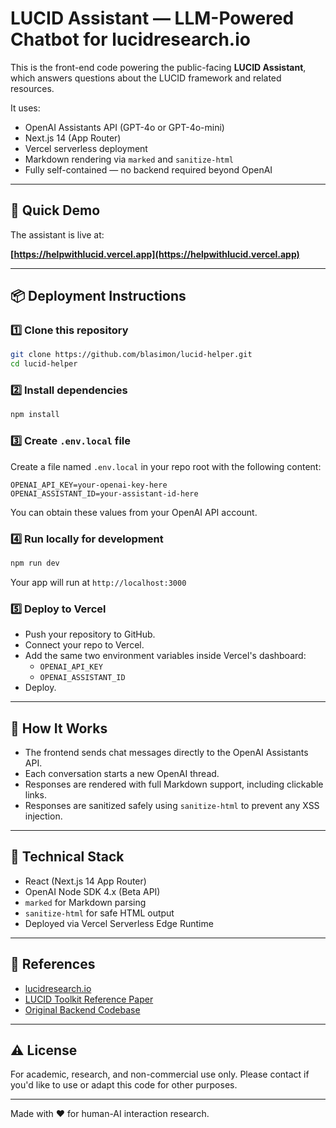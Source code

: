 
# LUCID Assistant — LLM-Powered Chatbot for lucidresearch.io

This is the front-end code powering the public-facing **LUCID Assistant**, which answers questions about the LUCID framework and related resources.

It uses:

- OpenAI Assistants API (GPT-4o or GPT-4o-mini)
- Next.js 14 (App Router)
- Vercel serverless deployment
- Markdown rendering via `marked` and `sanitize-html`
- Fully self-contained — no backend required beyond OpenAI

---

## 🧪 Quick Demo

The assistant is live at:

**[https://helpwithlucid.vercel.app](https://helpwithlucid.vercel.app)**

---

## 📦 Deployment Instructions

### 1️⃣ Clone this repository

```bash
git clone https://github.com/blasimon/lucid-helper.git
cd lucid-helper
```

### 2️⃣ Install dependencies

```bash
npm install
```

### 3️⃣ Create `.env.local` file

Create a file named `.env.local` in your repo root with the following content:

```env
OPENAI_API_KEY=your-openai-key-here
OPENAI_ASSISTANT_ID=your-assistant-id-here
```

You can obtain these values from your OpenAI API account.

### 4️⃣ Run locally for development

```bash
npm run dev
```

Your app will run at `http://localhost:3000`

### 5️⃣ Deploy to Vercel

- Push your repository to GitHub.
- Connect your repo to Vercel.
- Add the same two environment variables inside Vercel's dashboard:
  - `OPENAI_API_KEY`
  - `OPENAI_ASSISTANT_ID`
- Deploy.

---

## 🧠 How It Works

- The frontend sends chat messages directly to the OpenAI Assistants API.
- Each conversation starts a new OpenAI thread.
- Responses are rendered with full Markdown support, including clickable links.
- Responses are sanitized safely using `sanitize-html` to prevent any XSS injection.

---

## 🔧 Technical Stack

- React (Next.js 14 App Router)
- OpenAI Node SDK 4.x (Beta API)
- `marked` for Markdown parsing
- `sanitize-html` for safe HTML output
- Deployed via Vercel Serverless Edge Runtime

---

## 📄 References

- [lucidresearch.io](https://lucidresearch.io)
- [LUCID Toolkit Reference Paper](https://papers.ssrn.com/sol3/papers.cfm?abstract_id=5256150)
- [Original Backend Codebase](https://github.com/amgarv/LUCID_TOOL_BACKEND)

---

## ⚠️ License

For academic, research, and non-commercial use only. Please contact if you'd like to use or adapt this code for other purposes.

---

Made with ❤️ for human-AI interaction research.
